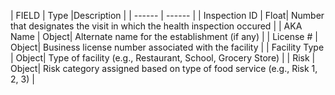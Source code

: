 | FIELD | Type |Description |
| ------ | ------ |
| Inspection ID  | Float| Number that designates the visit in which the health inspection occured  |
| AKA Name  | Object| Alternate name for the establishment (if any) |
| License #  | Object| Business license number associated with the facility  |
| Facility Type  | Object| Type of facility (e.g., Restaurant, School, Grocery Store)  |
| Risk  | Object| Risk category assigned based on type of food service (e.g., Risk 1, 2, 3)  |
